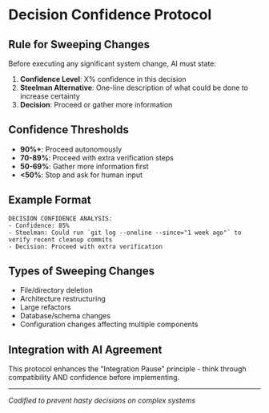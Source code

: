 # Decision Confidence Protocol

## Rule for Sweeping Changes

Before executing any significant system change, AI must state:

1. **Confidence Level**: X% confidence in this decision
2. **Steelman Alternative**: One-line description of what could be done to increase certainty
3. **Decision**: Proceed or gather more information

## Confidence Thresholds

- **90%+**: Proceed autonomously
- **70-89%**: Proceed with extra verification steps  
- **50-69%**: Gather more information first
- **<50%**: Stop and ask for human input

## Example Format

```
DECISION CONFIDENCE ANALYSIS:
- Confidence: 85% 
- Steelman: Could run `git log --oneline --since="1 week ago"` to verify recent cleanup commits
- Decision: Proceed with extra verification
```

## Types of Sweeping Changes
- File/directory deletion
- Architecture restructuring  
- Large refactors
- Database/schema changes
- Configuration changes affecting multiple components

## Integration with AI Agreement
This protocol enhances the "Integration Pause" principle - think through compatibility AND confidence before implementing.

---
*Codified to prevent hasty decisions on complex systems*